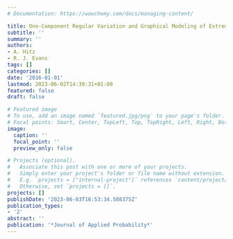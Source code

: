 ```yaml
---
# Documentation: https://wowchemy.com/docs/managing-content/

title: One-Component Regular Variation and Graphical Modeling of Extremes
subtitle: ''
summary: ''
authors:
- A. Hitz
- R. J. Evans
tags: []
categories: []
date: '2016-01-01'
lastmod: 2023-06-02T14:39:31+01:00
featured: false
draft: false

# Featured image
# To use, add an image named `featured.jpg/png` to your page's folder.
# Focal points: Smart, Center, TopLeft, Top, TopRight, Left, Right, BottomLeft, Bottom, BottomRight.
image:
  caption: ''
  focal_point: ''
  preview_only: false

# Projects (optional).
#   Associate this post with one or more of your projects.
#   Simply enter your project's folder or file name without extension.
#   E.g. `projects = ["internal-project"]` references `content/project/deep-learning/index.md`.
#   Otherwise, set `projects = []`.
projects: []
publishDate: '2023-06-03T16:53:34.508375Z'
publication_types:
- '2'
abstract: ''
publication: '*Journal of Applied Probability*'
---
```

